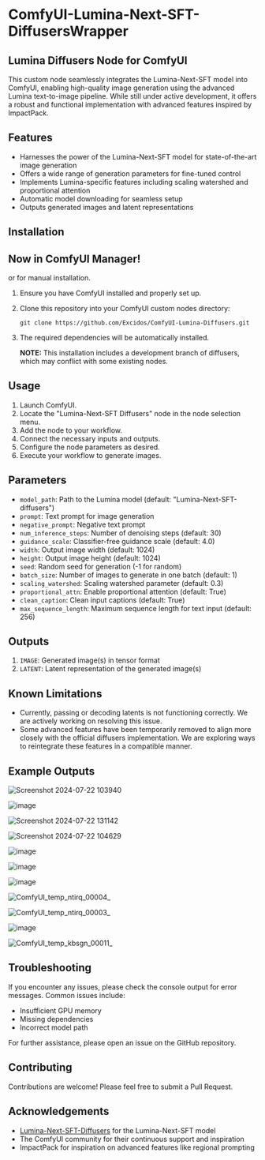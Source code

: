 # ComfyUI-Lumina-Next-SFT-DiffusersWrapper

## Lumina Diffusers Node for ComfyUI

This custom node seamlessly integrates the Lumina-Next-SFT model into ComfyUI, enabling high-quality image generation using the advanced Lumina text-to-image pipeline. While still under active development, it offers a robust and functional implementation with advanced features inspired by ImpactPack.

## Features

- Harnesses the power of the Lumina-Next-SFT model for state-of-the-art image generation
- Offers a wide range of generation parameters for fine-tuned control
- Implements Lumina-specific features including scaling watershed and proportional attention
- Automatic model downloading for seamless setup
- Outputs generated images and latent representations

## Installation

## Now in ComfyUI Manager!

or for manual installation.

1. Ensure you have ComfyUI installed and properly set up.
2. Clone this repository into your ComfyUI custom nodes directory:
   ```
   git clone https://github.com/Excidos/ComfyUI-Lumina-Diffusers.git
   ```
3. The required dependencies will be automatically installed.

   **NOTE:** This installation includes a development branch of diffusers, which may conflict with some existing nodes.

## Usage

1. Launch ComfyUI.
2. Locate the "Lumina-Next-SFT Diffusers" node in the node selection menu.
3. Add the node to your workflow.
4. Connect the necessary inputs and outputs.
5. Configure the node parameters as desired.
6. Execute your workflow to generate images.

## Parameters

- `model_path`: Path to the Lumina model (default: "Lumina-Next-SFT-diffusers")
- `prompt`: Text prompt for image generation
- `negative_prompt`: Negative text prompt
- `num_inference_steps`: Number of denoising steps (default: 30)
- `guidance_scale`: Classifier-free guidance scale (default: 4.0)
- `width`: Output image width (default: 1024)
- `height`: Output image height (default: 1024)
- `seed`: Random seed for generation (-1 for random)
- `batch_size`: Number of images to generate in one batch (default: 1)
- `scaling_watershed`: Scaling watershed parameter (default: 0.3)
- `proportional_attn`: Enable proportional attention (default: True)
- `clean_caption`: Clean input captions (default: True)
- `max_sequence_length`: Maximum sequence length for text input (default: 256)

## Outputs

1. `IMAGE`: Generated image(s) in tensor format
2. `LATENT`: Latent representation of the generated image(s)

## Known Limitations

- Currently, passing or decoding latents is not functioning correctly. We are actively working on resolving this issue.
- Some advanced features have been temporarily removed to align more closely with the official diffusers implementation. We are exploring ways to reintegrate these features in a compatible manner.

## Example Outputs

![Screenshot 2024-07-22 103940](https://github.com/user-attachments/assets/5678611c-c468-40df-b6d9-b44c64ac2fd9)

![image](https://github.com/user-attachments/assets/e839fb67-851f-456d-aec7-e727b95dc968)

![Screenshot 2024-07-22 131142](https://github.com/user-attachments/assets/ffa516d6-cb72-4c51-bf19-e6c85b490cc3)

![Screenshot 2024-07-22 104629](https://github.com/user-attachments/assets/12cc7089-d7f7-42ae-8228-43b77f1e24fa)

![image](https://github.com/user-attachments/assets/94e046e3-b39b-4b3c-ae7f-723b1c8af70f)

![image](https://github.com/user-attachments/assets/36295516-2ced-4a17-89ac-85ae8ae313bf)

![image](https://github.com/user-attachments/assets/1890f870-761e-4510-aba2-b6bcf55ea1e7)

![ComfyUI_temp_ntirq_00004_](https://github.com/user-attachments/assets/1bcacf31-208a-4983-8bc3-e2480b226ccc)

![ComfyUI_temp_ntirq_00003_](https://github.com/user-attachments/assets/c787f20b-3470-4c52-9907-f926d2729e02)

![image](https://github.com/user-attachments/assets/a0851ad1-10e8-4eca-9f1f-82ab94f60427)

![ComfyUI_temp_kbsgn_00011_](https://github.com/user-attachments/assets/6f31783c-2a26-424c-a959-10dada7d3be1)

## Troubleshooting

If you encounter any issues, please check the console output for error messages. Common issues include:

- Insufficient GPU memory
- Missing dependencies
- Incorrect model path

For further assistance, please open an issue on the GitHub repository.

## Contributing

Contributions are welcome! Please feel free to submit a Pull Request.

## Acknowledgements

- [Lumina-Next-SFT-Diffusers](https://huggingface.co/Alpha-VLLM/Lumina-Next-SFT-diffusers) for the Lumina-Next-SFT model
- The ComfyUI community for their continuous support and inspiration
- ImpactPack for inspiration on advanced features like regional prompting
